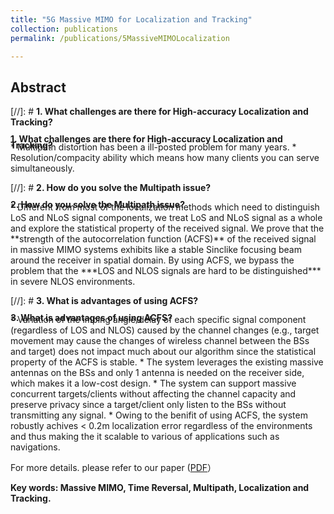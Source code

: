 ```yaml
---
title: "5G Massive MIMO for Localization and Tracking"
collection: publications
permalink: /publications/5MassiveMIMOLocalization

---
```

<style> div.a { line-height: 68%; margin-bottom: -10px;} </style> 

## Abstract
[//]: # <b> 1. What challenges are there for High-accuracy Localization and Tracking? </b> <br>
<div class="a"> <b>1. What challenges are there for High-accuracy Localization and Tracking? </b>  </div>
  * Multipath distortion has been a ill-posted problem for many years. 
  * Resolution/compacity ability which means how many clients you can serve simultaneously.

[//]: # <b> 2. How do you solve the Multipath issue? </b> <br>
<div class="a"> <b>2. How do you solve the Multipath issue? </b>  </div>
  * Different from most of the localization methods which need to distinguish LoS and NLoS signal components, we treat LoS and NLoS signal as a whole and explore the statistical property of the received signal. We prove that the **strength of the autocorrelation function (ACFS)** of the received signal in massive MIMO systems exhibits like a stable Sinclike focusing beam around the receiver in spatial domain. By using ACFS, we bypass the problem that the ***LOS and NLOS signals are hard to be distinguished*** in severe NLOS environments.

[//]: # <b> 3. What is advantages of using ACFS? </b>
<div class="a"> <b>3. What is advantages of using ACFS? </b>  </div>
  *  Variation of the imping angle/delay of each specific signal component (regardless of LOS and NLOS) caused by the channel changes (e.g., target movement may cause the changes of wireless channel between the BSs and target) does not impact much about our algorithm since the statistical property of the ACFS is stable. 
  * The system leverages the existing massive antennas on the BSs and only 1 antenna is needed on the receiver side, which makes it a low-cost design.
  * The system can support massive concurrent targets/clients without affecting the channel capacity and preserve privacy since a target/client only listen to the BSs without transmitting any signal.
  * Owing to the benifit of using ACFS, the system robustly achives < 0.2m localization error regardless of the environments and thus making the it scalable to various of applications such as navigations. <br>

For more details. please refer to our paper ([PDF](https://xiaolu1263.github.io/files/MassiveMIMO.pdf)）

<b> Key words: Massive MIMO, Time Reversal, Multipath, Localization and Tracking.</b>

